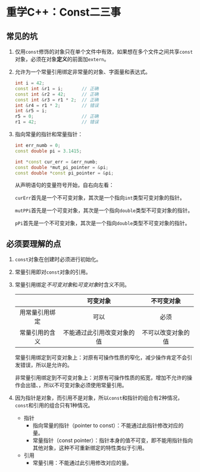 # 重学C++：Const二三事


## 常见的坑

1. 仅用`const`修饰的对象只在单个文件中有效，如果想在多个文件之间共享`const`对象，必须在对象**定义**的前面加`extern`。

2. 允许为一个常量引用绑定非常量的对象、字面量和表达式。

   ```C++
   int i = 42;
   const int &r1 = i;       // 正确
   const int &r2 = 42;      // 正确
   const int &r3 = r1 * 2;  // 正确
   int &r4 = r1 * 2;        // 错误
   int &r5 = i;
   r5 = 0;                  // 正确
   r1 = 42;                 // 错误
   ```

3. 指向常量的指针和常量指针：

   ```C++
   int err_numb = 0;
   const double pi = 3.1415;
   
   int *const cur_err = &err_numb;
   const double *mut_pi_pointer = &pi;
   const double *const pi_pointer = &pi;
   ```

   从声明语句的变量符号开始，自右向左看：

   `curErr`首先是一个不可变对象，其次是一个指向`int`类型可变对象的指针。

   `mutPPi`首先是一个可变对象，其次是一个指向`double`类型不可变对象的指针。

   `pPi`首先是一个不可变对象，其次是一个指向`double`类型不可变对象的指针。

## 必须要理解的点

1. `const`对象在创建时必须进行初始化。

2. 常量引用即对`const`对象的引用。

3. 常量引用绑定*不可变对象*和*可变对象*时含义不同。

   |                |          可变对象          |     不可变对象     |
   | :------------: | :------------------------: | :----------------: |
   | 用常量引用绑定 |            可以            |        必须        |
   | 常量引用的含义 | 不能通过此引用改变对象的值 | 不可以改变对象的值 |

   常量引用绑定到可变对象上：对原有可操作性质的窄化，减少操作肯定不会引发错误，所以是允许的。

   非常量引用绑定到不可变对象上：对原有可操作性质的拓宽，增加不允许的操作会出错、，所以不可变对象必须使用常量引用。

4. 因为指针是对象，而引用不是对象，所以`const`和指针的组合有2种情况，`const`和引用的组合只有1种情况。

   + 指针
     + 指向常量的指针（pointer to const）：不能通过此指针修改对应的量。
     + 常量指针（const pointer）：指针本身的值不可变，即不能用指针指向其他对象，这种不可重新绑定的特性类似于引用。
   + 引用
     + 常量引用：不能通过此引用修改对应的量。

